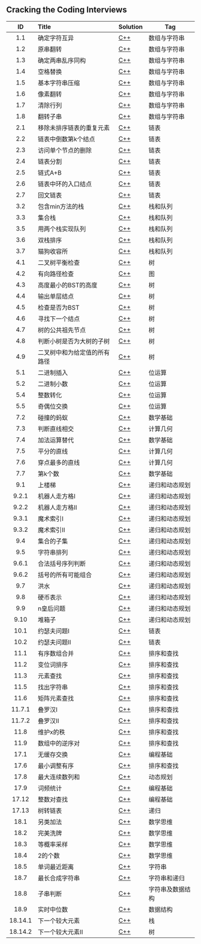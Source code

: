 ## Cracking the Coding Interviews

| ID | Title | Solution  | Tag |
|:---:|:---|---|---|
|1.1|确定字符互异|[C++](./Solution/1.1/checkDifferent.cpp)|数组与字符串|
|1.2|原串翻转|[C++](./Solution/1.2/reverseString.cpp)|数组与字符串|
|1.3|确定两串乱序同构|[C++](./Solution/1.3/checkSam.cpp)|数组与字符串|
|1.4|空格替换|[C++](./Solution/1.4/replaceSpace.cpp)|数组与字符串|
|1.5|基本字符串压缩|[C++](./Solution/1.5/zipString.cpp)|数组与字符串|
|1.6|像素翻转|[C++](./Solution/1.6/transformImage.cpp)|数组与字符串|
|1.7|清除行列|[C++](./Solution/1.7/clearZero.cpp)|数组与字符串|
|1.8|翻转子串|[C++](./Solution/1.8/checkReverseEqual.cpp)|数组与字符串|
|2.1|移除未排序链表的重复元素|[C++](./Solution/2.1/deleteDups.cpp)|链表|
|2.2|链表中倒数第k个结点|[C++](./Solution/2.2/findKthToTail.cpp)|链表|
|2.3|访问单个节点的删除|[C++](./Solution/2.3/removeNode.cpp)|链表|
|2.4|链表分割|[C++](./Solution/2.4/partition.cpp)|链表|
|2.5|链式A+B|[C++](./Solution/2.5/plusAB.cpp)|链表|
|2.6|链表中环的入口结点|[C++](./Solution/2.6/entryNodeOfLoop.cpp)|链表|
|2.7|回文链表|[C++](./Solution/2.7/isPalindrome.cpp)|链表|
|3.2|包含min方法的栈|[C++](./Solution/3.2/stackWithMin.cpp)|栈和队列|
|3.3|集合栈|[C++](./Solution/3.3/setOfStacks.cpp)|栈和队列|
|3.5|用两个栈实现队列|[C++](./Solution/3.5/myQueue.cpp)|栈和队列|
|3.6|双栈排序|[C++](./Solution/3.6/twoStacksSort.cpp)|栈和队列|
|3.7|猫狗收容所|[C++](./Solution/3.7/animalQueue.cpp)|栈和队列|
|4.1|二叉树平衡检查|[C++](./Solution/4.1/isBalance.cpp)|树|
|4.2|有向路径检查|[C++](./Solution/4.2/checkPath.cpp)|图|
|4.3|高度最小的BST的高度|[C++](./Solution/4.3/buildMinimalBST.cpp)|树|
|4.4|输出单层结点|[C++](./Solution/4.4/getTreeLevel.cpp)|树|
|4.5|检查是否为BST|[C++](./Solution/4.5/checkBST.cpp)|树|
|4.6|寻找下一个结点|[C++](./Solution/4.6/findSucc.cpp)|树|
|4.7|树的公共祖先节点|[C++](../LeetCodeOJ/Solution/236/lowestCommonAncestor.cpp)|树|
|4.8|判断小树是否为大树的子树|[C++](./Solution/4.8/containsTree.cpp)|树|
|4.9|二叉树中和为给定值的所有路径|[C++](./Solution/4.9/findSunPaths.cpp)|树|
|5.1|二进制插入|[C++](./Solution/5.1/binInsert.cpp)|位运算|
|5.2|二进制小数|[C++](./Solution/5.2/binDecimal.cpp)|位运算|
|5.4|整数转化|[C++](./Solution/5.4/calcCost.cpp)|位运算|
|5.5|奇偶位交换|[C++](./Solution/5.5/exchange.cpp)|位运算|
|7.2|碰撞的蚂蚁|[C++](./Solution/7.2/antsCollision.cpp)|数学基础|
|7.3|判断直线相交|[C++](./Solution/7.3/crossLine.cpp)|计算几何|
|7.4|加法运算替代|[C++](./Solution/7.4/addSubstitution.cpp)|数学基础|
|7.5|平分的直线|[C++](./Solution/7.5/bipartition.cpp)|计算几何|
|7.6|穿点最多的直线|[C++](./Solution/7.6/denseLine.cpp)|计算几何|
|7.7|第k个数|[C++](./Solution/7.7/findKth.cpp)|数学基础|
|9.1|上楼梯|[C++](./Solution/9.1/countWays.cpp)|递归和动态规划|
|9.2.1|机器人走方格I|[C++](./Solution/9.2.1/robotCountWay1.cpp)|递归和动态规划|
|9.2.2|机器人走方格II|[C++](./Solution/9.2.2/robotCountWay2.cpp)|递归和动态规划|
|9.3.1|魔术索引I|[C++](./Solution/9.3.1/findMagicIndex1.cpp)|递归和动态规划|
|9.3.2|魔术索引II|[C++](./Solution/9.3.2/findMagicIndex2.cpp)|递归和动态规划|
|9.4|集合的子集|[C++](./Solution/9.4/getSubsets.cpp)|递归和动态规划|
|9.5|字符串排列|[C++](./Solution/9.5/getPermutation.cpp)|递归和动态规划|
|9.6.1|合法括号序列判断|[C++](./Solution/9.6.1/chkParenthesis.cpp)|递归和动态规划|
|9.6.2|括号的所有可能组合|[C++](./Solution/9.6.2/generateParens.cpp)|递归和动态规划|
|9.7|洪水|[C++](./Solution/9.7/floodFill.cpp)|递归和动态规划|
|9.8|硬币表示|[C++](./Solution/9.8/countWays.cpp)|递归和动态规划|
|9.9|n皇后问题|[C++](./Solution/9.9/nQueens.cpp)|递归和动态规划|
|9.10|堆箱子|[C++](./Solution/9.10/getHeightOfBox.cpp)|递归和动态规划|
|10.1|约瑟夫问题I|[C++](./Solution/10.1/Joseph.cpp)|链表|
|10.2|约瑟夫问题II|[C++](./Solution/10.2/Joseph.cpp)|链表|
|11.1|有序数组合并|[C++](./Solution/11.1/mergeList.cpp)|排序和查找|
|11.2|变位词排序|[C++](./Solution/11.2/sortStrings.cpp)|排序和查找|
|11.3|元素查找|[C++](./Solution/11.3/findElement.cpp)|排序和查找|
|11.5|找出字符串|[C++](./Solution/11.5/findString.cpp)|排序和查找|
|11.6|矩阵元素查找|[C++](./Solution/11.6/findElement.cpp)|排序和查找|
|11.7.1|叠罗汉I|[C++](./Solution/11.7.1/getHeight.cpp)|排序和查找|
|11.7.2|叠罗汉II|[C++](./Solution/11.7.2/getHeight.cpp)|排序和查找|
|11.8|维护x的秩|[C++](./Solution/11.8/getRankOfNumber.cpp)|排序和查找|
|11.9|数组中的逆序对|[C++](./Solution/11.9/antiOrder.cpp)|排序和查找|
|17.1|无缓存交换|[C++](./Solution/17.1/exchangeAB.cpp)|编程基础|
|17.6|最小调整有序|[C++](./Solution/17.6/findSegment.cpp)|排序和查找|
|17.8|最大连续数列和|[C++](./Solution/17.8/getMaxSum.cpp)|动态规划|
|17.9|词频统计|[C++](./Solution/17.9/getFrequency.cpp)|编程基础|
|17.12|整数对查找|[C++](./Solution/17.12/countPairs.cpp)|编程基础|
|17.13|树转链表|[C++](./Solution/17.13/treeToList.cpp)|递归|
|18.1|另类加法|[C++](./Solution/18.1/unusualAdd.cpp)|数学思维|
|18.2|完美洗牌|[C++](./Solution/18.2/shuffleArray.cpp)|数学思维|
|18.3|等概率采样|[C++](./Solution/18.3/pickM.cpp)|数学思维|
|18.4|2的个数|[C++](./Solution/18.4/countNumberOf2s.cpp)|数学思维|
|18.5|单词最近距离|[C++](./Solution/18.5/getDistance.cpp)|字符串|
|18.7|最长合成字符串|[C++](./Solution/18.7/getLongest.cpp)|字符串和递归|
|18.8|子串判断|[C++](./Solution/18.8/chkSubStr.cpp)|字符串及数据结构|
|18.9|实时中位数|[C++](./Solution/18.9/getMiddle.cpp)|数据结构|
|18.14.1|下一个较大元素|[C++](./Solution/18.14/findNext.cpp)|栈|
|18.14.2|下一个较大元素II|[C++](./Solution/18.14/findNext2.cpp)|树|












